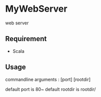 # MyWebServer
web server

## Requirement
- Scala

## Usage
commandline arguments : [port] [rootdir]

default port is 80~
default rootdir is rootdir/
